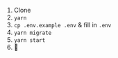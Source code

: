 1. Clone
2. `yarn`
3. `cp .env.example .env` & fill in `.env`
4. `yarn migrate`
5. `yarn start`
6. 🍻
